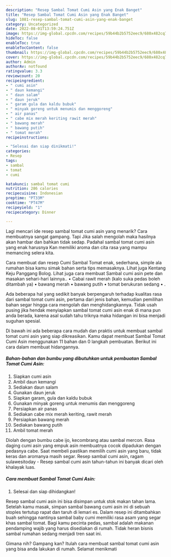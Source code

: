 ```yaml
---
description: "Resep Sambal Tomat Cumi Asin yang Enak Banget"
title: "Resep Sambal Tomat Cumi Asin yang Enak Banget"
slug: 1081-resep-sambal-tomat-cumi-asin-yang-enak-banget
category: Uncategorized
date: 2022-08-01T13:59:24.751Z
image: https://img-global.cpcdn.com/recipes/59b44b2b5752eec9/680x482cq70/sambal-tomat-cumi-asin-foto-resep-utama.jpg
hideToc: false
enableToc: true
enableTocContent: false
thumbnail: https://img-global.cpcdn.com/recipes/59b44b2b5752eec9/680x482cq70/sambal-tomat-cumi-asin-foto-resep-utama.jpg
cover: https://img-global.cpcdn.com/recipes/59b44b2b5752eec9/680x482cq70/sambal-tomat-cumi-asin-foto-resep-utama.jpg
author: Admin
authorAv: notfound
ratingvalue: 3.3
reviewcount: 20
recipeingredient:
- " cumi asin"
- " daun kemangi"
- " daun salam"
- " daun jeruk"
- " garam gula dan kaldu bubuk"
- " minyak goreng untuk menumis dan menggoreng"
- " air panas"
- " cabe mix merah keriting rawit merah"
- " bawang merah"
- " bawang putih"
- " tomat merah"
recipeinstructions:

- "Selesai dan siap dinikmati!"
categories:
- Resep
tags:
- sambal
- tomat
- cumi

katakunci: sambal tomat cumi 
nutrition: 286 calories
recipecuisine: Indonesian
preptime: "PT33M"
cooktime: "PT47M"
recipeyield: "1"
recipecategory: Dinner

---
```



Lagi mencari ide resep sambal tomat cumi asin yang menarik? Cara membuatnya sangat gampang. Tapi Jika salah mengolah maka hasilnya akan hambar dan bahkan tidak sedap. Padahal sambal tomat cumi asin yang enak harusnya Kan memiliki aroma dan cita rasa yang mampu memancing selera kita.


Cara membuat dan resep Cumi Sambal Tomat enak, sederhana, simple ala rumahan bisa kamu simak bahan serta tips memasaknya. Lihat juga Kentang Keju Panggang Bolog. Lihat juga cara membuat Sambal cumi asin pete dan masakan sehari-hari lainnya.. • Cabai rawit merah (kalo suka pedas boleh ditambah ya) • bawang merah • bawang putih • tomat berukuran sedang • .

Ada beberapa hal yang sedikit banyak berpengaruh terhadap kualitas rasa dari sambal tomat cumi asin, pertama dari jenis bahan, kemudian pemilihan bahan segar hingga cara mengolah dan menghidangkannya. Tidak usah pusing jika hendak menyiapkan sambal tomat cumi asin enak di mana pun anda berada, karena asal sudah tahu triknya maka hidangan ini bisa menjadi suguhan spesial.


Di bawah ini ada beberapa cara mudah dan praktis untuk membuat sambal tomat cumi asin yang siap dikreasikan. Kamu dapat membuat Sambal Tomat Cumi Asin menggunakan 11 bahan dan 0 langkah pembuatan. Berikut ini cara dalam membuat hidangannya.

<!--inarticleads1-->

##### Bahan-bahan dan bumbu yang dibutuhkan untuk pembuatan Sambal Tomat Cumi Asin:

1. Siapkan  cumi asin
1. Ambil  daun kemangi
1. Sediakan  daun salam
1. Gunakan  daun jeruk
1. Siapkan  garam, gula dan kaldu bubuk
1. Gunakan  minyak goreng untuk menumis dan menggoreng
1. Persiapkan  air panas
1. Sediakan  cabe mix merah keriting, rawit merah
1. Persiapkan  bawang merah
1. Sediakan  bawang putih
1. Ambil  tomat merah


Diolah dengan bumbu cabe ijo, kecombrang atau sambal mercon. Rasa daging cumi asin yang empuk asin membuatnya cocok dipadukan dengan pedasnya cabe. Saat membeli pastikan memilih cumi asin yang baru, tidak keras dan aromanya masih segar. Resep sambal cumi asin, ragam sulawesitoday - Resep sambal cumi asin tahun-tahun ini banyak dicari oleh khalayak luas. 

<!--inarticleads2-->

##### Cara membuat Sambal Tomat Cumi Asin:


1. Selesai dan siap dihidangkan!

Resep sambal cumi asin ini bisa disimpan untuk stok makan tahan lama. Setelah kamu masak, simpan sambal bawang cumi asin ini di sebuah stoples tertutup rapat dan taruh di lemari es. Dalam resep ini ditambahkan buah sehingga nantinya sambal baby cumi memiliki rasa asam yang segar khas sambal tomat. Bagi kamu pecinta pedas, sambal adalah makanan pendamping wajib yang harus disediakan di rumah. Tidak heran bisnis sambal rumahan sedang menjadi tren saat ini. 

Gimana nih? Gampang kan? Itulah cara membuat sambal tomat cumi asin yang bisa anda lakukan di rumah. Selamat menikmati
